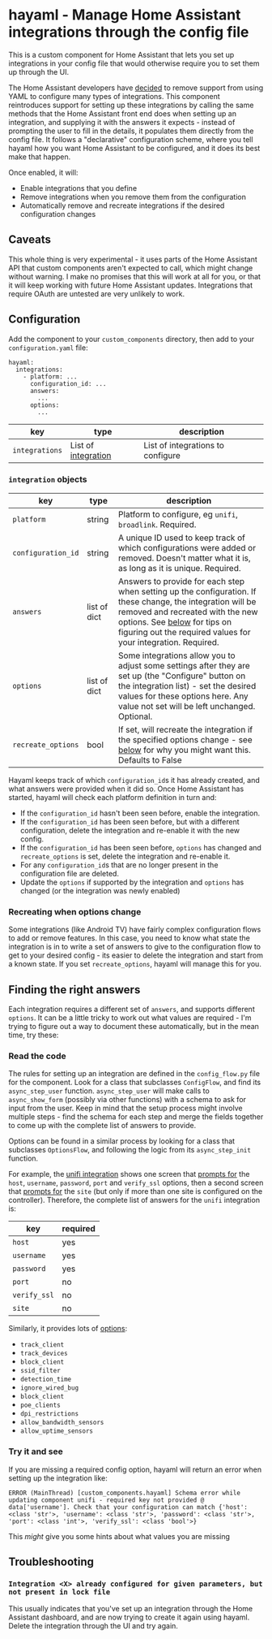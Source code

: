 # hayaml - Manage Home Assistant integrations through the config file

This is a custom component for Home Assistant that lets you set up integrations in your config file that would otherwise require you to set them up through the UI.

The Home Assistant developers have [decided](https://www.home-assistant.io/blog/2020/04/14/the-future-of-yaml/) to remove support from using YAML to configure many types of integrations. This component reintroduces support for setting up these integrations by calling the same methods that the Home Assistant front end does when setting up an integration, and supplying it with the answers it expects - instead of prompting the user to fill in the details, it populates them directly from the config file. It follows a "declarative" configuration scheme, where you tell hayaml how you want Home Assistant to be configured, and it does its best make that happen.

Once enabled, it will:
* Enable integrations that you define
* Remove integrations when you remove them from the configuration
* Automatically remove and recreate integrations if the desired configuration changes

## Caveats

This whole thing is very experimental - it uses parts of the Home Assistant API that custom components aren't expected to call, which might change without warning. I make no promises that this will work at all for you, or that it will keep working with future Home Assistant updates. Integrations that require OAuth are untested are very unlikely to work.

## Configuration

Add the component to your `custom_components` directory, then add to your `configuration.yaml` file:

```
hayaml:
  integrations:
    - platform: ...
      configuration_id: ...
      answers:
        ...
      options:
        ...
```

| key | type | description |
| --- | ---- | ---- |
| `integrations` | List of [integration](#integration) | List of integrations to configure |

### <a name="integration"></a>`integration` objects

| key | type | description |
| --- | --- | --- |
| `platform` | string | Platform to configure, eg `unifi`, `broadlink`. Required. |
| `configuration_id` | string | A unique ID used to keep track of which configurations were added or removed. Doesn't matter what it is, as long as it is unique. Required. |
| `answers` | list of dict | Answers to provide for each step when setting up the configuration. If these change, the integration will be removed and recreated with the new options. See [below](#answers) for tips on figuring out the required values for your integration. Required. |
| `options` | list of dict | Some integrations allow you to adjust some settings after they are set up (the "Configure" button on the integration list) - set the desired values for these options here. Any value not set will be left unchanged. Optional. |
| `recreate_options` | bool | If set, will recreate the integration if the specified options change - see [below](#options) for why you might want this. Defaults to False |

Hayaml keeps track of which `configuration_id`s it has already created, and what answers were provided when it did so. Once Home Assistant has started, hayaml will check each platform definition in turn and:
* If the `configuration_id` hasn't been seen before, enable the integration.
* If the `configuration_id` has been seen before, but with a different configuration, delete the integration and re-enable it with the new config.
* If the `configuration_id` has been seen before, `options` has changed and `recreate_options` is set, delete the integration and re-enable it.
* For any `configuration_id`s that are no longer present in the configuration file are deleted.
* Update the `options` if supported by the integration and `options` has changed (or the integration was newly enabled)

### <a name="options"></a>Recreating when options change

Some integrations (like Android TV) have fairly complex configuration flows to add or remove features. In this case, you need to know what state the integration is in to write a set of answers to give to the configuration flow to get to your desired config - its easier to delete the integration and start from a known state. If you set `recreate_options`, hayaml will manage this for you.

## <a name="answers"></a>Finding the right answers

Each integration requires a different set of `answers`, and supports different `options`. It can be a little tricky to work out what values are required - I'm trying to figure out a way to document these automatically, but in the mean time, try these:

### Read the code

The rules for setting up an integration are defined in the `config_flow.py` file for the component. Look for a class that subclasses `ConfigFlow`, and find its `async_step_user` function. `async_step_user` will make calls to `async_show_form` (possibly via other functions) with a schema to ask for input from the user. Keep in mind that the setup process might involve multiple steps - find the schema for each step and merge the fields together to come up with the complete list of answers to provide.

Options can be found in a similar process by looking for a class that subclasses `OptionsFlow`, and following the logic from its `async_step_init` function.

For example, the [unifi integration](https://github.com/home-assistant/core/blob/80653463bfcbe29410c95f77f3ae0ceba3c067e8/homeassistant/components/unifi/config_flow.py) shows one screen that [prompts for](https://github.com/home-assistant/core/blob/80653463bfcbe29410c95f77f3ae0ceba3c067e8/homeassistant/components/unifi/config_flow.py#L131-L145) the `host`, `username`, `password`, `port` and `verify_ssl` options, then a second screen that [prompts for](https://github.com/home-assistant/core/blob/80653463bfcbe29410c95f77f3ae0ceba3c067e8/homeassistant/components/unifi/config_flow.py#L187-L193) the `site` (but only if more than one site is configured on the controller). Therefore, the complete list of answers for the `unifi` integration is:

| key | required |
| --- | --- |
| `host` | yes |
| `username` | yes |
| `password` | yes |
| `port` | no |
| `verify_ssl` | no |
| `site` | no |

Similarly, it provides lots of [options](https://github.com/home-assistant/core/blob/80653463bfcbe29410c95f77f3ae0ceba3c067e8/homeassistant/components/unifi/config_flow.py#L248):
* `track_client`
* `track_devices`
* `block_client`
* `ssid_filter`
* `detection_time`
* `ignore_wired_bug`
* `block_client`
* `poe_clients`
* `dpi_restrictions`
* `allow_bandwidth_sensors`
* `allow_uptime_sensors`

### Try it and see

If you are missing a required config option, hayaml will return an error when setting up the integration like:

```
ERROR (MainThread) [custom_components.hayaml] Schema error while updating component unifi - required key not provided @ data['username']. Check that your configuration can match {'host': <class 'str'>, 'username': <class 'str'>, 'password': <class 'str'>, 'port': <class 'int'>, 'verify_ssl': <class 'bool'>}
```

This _might_ give you some hints about what values you are missing

## Troubleshooting

### `Integration <X> already configured for given parameters, but not present in lock file`

This usually indicates that you've set up an integration through the Home Assistant dashboard, and are now trying to create it again using hayaml. Delete the integration through the UI and try again.